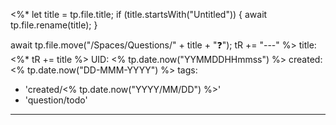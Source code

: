 <%*
  let title = tp.file.title;
  if (title.startsWith("Untitled")) {
    await tp.file.rename(title);
  }

  await tp.file.move("/Spaces/Questions/" + title + "❓");
  tR += "---"
%>
title: <%* tR += title %>
UID: <% tp.date.now("YYMMDDHHmmss") %>
created: <% tp.date.now("DD-MMM-YYYY") %>
tags:
  - 'created/<% tp.date.now("YYYY/MM/DD") %>'
  - 'question/todo'
---

